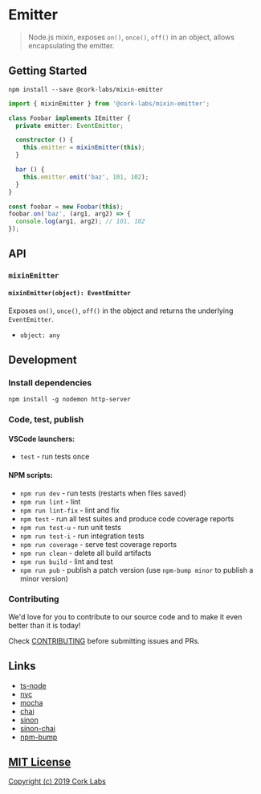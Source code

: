 # Emitter

> Node.js mixin, exposes `on()`, `once()`, `off()` in an object, allows encapsulating the emitter.


## Getting Started

```shell
npm install --save @cork-labs/mixin-emitter
```

```typescript
import { mixinEmitter } from '@cork-labs/mixin-emitter';

class Foobar implements IEmitter {
  private emitter: EventEmitter;

  constructor () {
    this.emitter = mixinEmitter(this);
  }

  bar () {
    this.emitter.emit('baz', 101, 102);
  }
}

const foobar = new Foobar(this);
foobar.on('baz', (arg1, arg2) => {
  console.log(arg1, arg2); // 101, 102
});
```


## API

### `mixinEmitter`

#### `mixinEmitter(object): EventEmitter`

Exposes `on()`, `once()`, `off()` in the object and returns the underlying `EventEmitter`.

- `object: any`


## Development

### Install dependencies

```
npm install -g nodemon http-server
```

### Code, test, publish

#### VSCode launchers:
- `test` - run tests once

#### NPM scripts:
- `npm run dev` - run tests (restarts when files saved)
- `npm run lint` - lint
- `npm run lint-fix` - lint and fix
- `npm test` - run all test suites and produce code coverage reports
- `npm run test-u` - run unit tests
- `npm run test-i` - run integration tests
- `npm run coverage` - serve test coverage reports
- `npm run clean` - delete all build artifacts
- `npm run build` - lint and test
- `npm run pub` - publish a patch version (use `npm-bump minor` to publish a minor version)


### Contributing

We'd love for you to contribute to our source code and to make it even better than it is today!

Check [CONTRIBUTING](https://github.com/cork-labs/contributing/blob/master/CONTRIBUTING.md) before submitting issues and PRs.


## Links

- [ts-node](https://www.npmjs.com/package/ts-node)
- [nyc](https://github.com/istanbuljs/nyc)
- [mocha](https://github.com/mochajs/mocha)
- [chai](https://github.com/chaijs/chai)
- [sinon](http://sinonjs.org/)
- [sinon-chai](https://github.com/domenic/sinon-chai)
- [npm-bump](https://www.npmjs.com/package/npm-bump)


## [MIT License](LICENSE)

[Copyright (c) 2019 Cork Labs](http://cork-labs.mit-license.org/2019)

